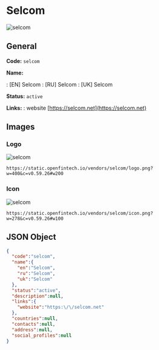 
# Selcom 
![selcom](https://static.openfintech.io/vendors/selcom/logo.png?w=400&c=v0.59.26#w200)  

## General 
 
**Code:** `selcom` 
 
**Name:** 
 
:	[EN] Selcom 
:	[RU] Selcom 
:	[UK] Selcom 
 
**Status:** `active` 
 
**Links:** 
: website [https://selcom.net](https://selcom.net) 
 

## Images 

### Logo 
 
![selcom](https://static.openfintech.io/vendors/selcom/logo.png?w=400&c=v0.59.26#w200)  

```
https://static.openfintech.io/vendors/selcom/logo.png?w=400&c=v0.59.26#w200
```  

### Icon 
 
![selcom](https://static.openfintech.io/vendors/selcom/icon.png?w=278&c=v0.59.26#w100)  

```
https://static.openfintech.io/vendors/selcom/icon.png?w=278&c=v0.59.26#w100
```  

## JSON Object 

```json
{
  "code":"selcom",
  "name":{
    "en":"Selcom",
    "ru":"Selcom",
    "uk":"Selcom"
  },
  "status":"active",
  "description":null,
  "links":{
    "website":"https:\/\/selcom.net"
  },
  "countries":null,
  "contacts":null,
  "address":null,
  "social_profiles":null
}
```  
